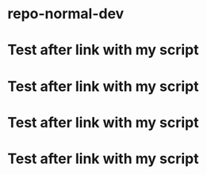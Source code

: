 # repo-normal-dev

# Test after link with my script



# Test after link with my script




# Test after link with my script




























# Test after link with my script
